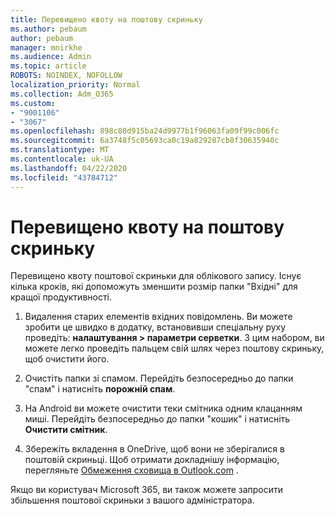```yaml
---
title: Перевищено квоту на поштову скриньку
ms.author: pebaum
author: pebaum
manager: mnirkhe
ms.audience: Admin
ms.topic: article
ROBOTS: NOINDEX, NOFOLLOW
localization_priority: Normal
ms.collection: Adm_O365
ms.custom:
- "9001106"
- "3067"
ms.openlocfilehash: 898c80d915ba24d9977b1f96063fa09f99c006fc
ms.sourcegitcommit: 6a3748f5c05693ca0c19a829287cb8f30635940c
ms.translationtype: MT
ms.contentlocale: uk-UA
ms.lasthandoff: 04/22/2020
ms.locfileid: "43784712"
---
```

# <a name="mailbox-quota-exceeded"></a>Перевищено квоту на поштову скриньку

Перевищено квоту поштової скриньки для облікового запису. Існує кілька кроків, які допоможуть зменшити розмір папки "Вхідні" для кращої продуктивності.

1. Видалення старих елементів вхідних повідомлень. Ви можете зробити це швидко в додатку, встановивши спеціальну руху проведіть: **налаштування > параметри серветки**. З цим набором, ви можете легко проведіть пальцем свій шлях через поштову скриньку, щоб очистити його.

2. Очистіть папки зі спамом. Перейдіть безпосередньо до папки "спам" і натисніть **порожній спам**.

3. На Android ви можете очистити теки смітника одним клацанням миші. Перейдіть безпосередньо до папки "кошик" і натисніть **Очистити смітник**. 

4. Збережіть вкладення в OneDrive, щоб вони не зберігалися в поштовій скриньці. Щоб отримати докладнішу інформацію, перегляньте [Обмеження сховища в Outlook.com](https://support.office.com/article/storage-limits-in-outlook-com-7ac99134-69e5-4619-ac0b-2d313bba5e9e) . 

Якщо ви користувач Microsoft 365, ви також можете запросити збільшення поштової скриньки з вашого адміністратора.